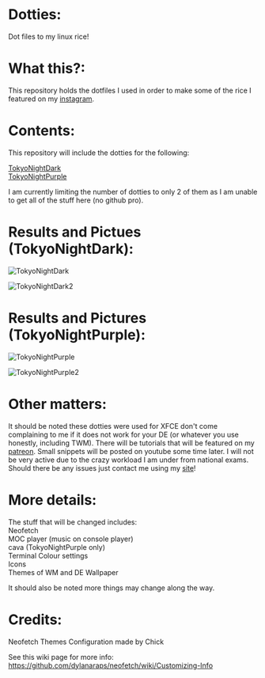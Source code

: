 # Dotties:
Dot files to my linux rice!






# What this?:
This repository holds the dotfiles I used in order to make some of the rice I featured on my [instagram](https://instagram.com/pendragonscode).





# Contents:
This repository will include the dotties for the following:

[TokyoNightDark](https://www.instagram.com/p/CbB0vIEhlec/)  
[TokyoNightPurple](https://www.instagram.com/p/CZq7D17h8rV/)

I am currently limiting the number of dotties to only 2 of them as I am unable to get all of the stuff here (no github pro).






# Results and Pictues (TokyoNightDark):
![TokyoNightDark](https://instagram.fsin3-1.fna.fbcdn.net/v/t51.2885-15/275856524_666985584611744_6425326478393576394_n.jpg?stp=dst-jpg_e35_s750x750_sh0.08&_nc_ht=instagram.fsin3-1.fna.fbcdn.net&_nc_cat=108&_nc_ohc=Qb49PC9WK84AX-pci9Q&edm=AABBvjUBAAAA&ccb=7-4&ig_cache_key=Mjc5Mjc0NTE3NTA2NjQyMDU3MQ%3D%3D.2-ccb7-4&oh=00_AT9-6eXuFAMNnzGNO3GQfvQFuzKDJuih1C4ugCgwnA5KAA&oe=623CEE8D&_nc_sid=83d603)  


![TokyoNightDark2](https://instagram.fsin3-1.fna.fbcdn.net/v/t51.2885-15/275589451_1081674262409770_6115713267366921628_n.jpg?stp=dst-jpg_e35_s1080x1080&_nc_ht=instagram.fsin3-1.fna.fbcdn.net&_nc_cat=110&_nc_ohc=0ccFDHN7D6AAX_Jfd8C&edm=AABBvjUBAAAA&ccb=7-4&ig_cache_key=Mjc5Mjc0NTE3NDc3Mjg1NDk0MQ%3D%3D.2-ccb7-4&oh=00_AT-eEGeS5oEqV0juvpzun0doGuMS1bAjLObTYonsEOImZw&oe=623D098C&_nc_sid=83d603)





# Results and Pictures (TokyoNightPurple):
![TokyoNightPurple](https://instagram.fsin3-1.fna.fbcdn.net/v/t51.2885-15/273269211_4930151350408522_7226118699789279372_n.jpg?stp=dst-jpg_e35_s1080x1080&_nc_ht=instagram.fsin3-1.fna.fbcdn.net&_nc_cat=110&_nc_ohc=AjgXaPhk0swAX9pkHyr&tn=byLz1EKEAd2-Fj3V&edm=AABBvjUBAAAA&ccb=7-4&ig_cache_key=Mjc2ODI4NDY2NTUwMzgxNDc3NA%3D%3D.2-ccb7-4&oh=00_AT8uslWyYlBwmgvxafzKySor8Bj6y28Wbc42_EZPJYIGdw&oe=623D95D0&_nc_sid=83d603)  


![TokyoNightPurple2](https://instagram.fsin3-1.fna.fbcdn.net/v/t51.2885-15/273350406_469434591427118_801262231843191435_n.jpg?stp=dst-jpg_e35_s1080x1080&_nc_ht=instagram.fsin3-1.fna.fbcdn.net&_nc_cat=102&_nc_ohc=XKEjtQe90dEAX-hZLC7&edm=AABBvjUBAAAA&ccb=7-4&ig_cache_key=Mjc2ODI4NDY2NTg1NjMwMjQ4OA%3D%3D.2-ccb7-4&oh=00_AT-t6uJNwgtBIxtFPLsV3ZptBYzidjLnIyM1YWnGgZRcBw&oe=623C50F8&_nc_sid=83d603)





# Other matters:
It should be noted these dotties were used for XFCE don't come complaining to me if it does not work for your DE (or whatever you use honestly, including TWM). There will be tutorials that will be featured on my [patreon](https://www.patreon.com/Pendragonscode). Small snippets will be posted on youtube some time later. I will not be very active due to the crazy workload I am under from national exams. Should there be any issues just contact me using my [site](https://code.senghong.xyz)!

# More details:
The stuff that will be changed includes:  
Neofetch  
MOC player (music on console player)  
cava (TokyoNightPurple only)  
Terminal Colour settings  
Icons  
Themes of WM and DE
Wallpaper


It should also be noted more things may change along the way.


# Credits:

Neofetch Themes
Configuration made by Chick

See this wiki page for more info: 
https://github.com/dylanaraps/neofetch/wiki/Customizing-Info
